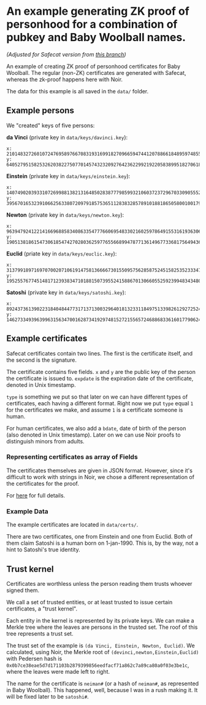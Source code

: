 # An example generating ZK proof of personhood for a combination of pubkey and Baby Woolball names.
*(Adjusted for Safecat version from [this branch](https://github.com/HastilyConceivedCreatures/safecat/tree/feature/certPubkeyName))*

An example of creating ZK proof of personhood certificates for Baby Woolball. The regular (non-ZK) certificates are generated with Safecat, whereas the zk-proof happens here with Noir.

The data for this example is all saved in the `data/` folder.


## Example persons
We "created" keys of five persons:

**da Vinci** (private key in `data/keys/davinci.key`):
```
x: 21014832726010724769589766708319316991827096659474412078866184895974855912388
y: 6405279515825326203822750770145743232092764236229921922058389951827061816274
```

**Einstein** (private key in `data/keys/einstein.key`):
```
x: 14074902039331072699881382131648502838777985993210603723729670330905552560892
y: 3956701653239106625633807209791857536511283832857891018818650580010017949918
```

**Newton** (private key in `data/keys/newton.key`):
```
x: 9639479241221416696885834086335477766069548330216025978649155316193630647278
y: 19051381861547306185474270280362597765566899478771361496773368175649436061227
```

**Euclid** (priate key in `data/keys/euclic.key`):
```
x: 3137991897169707002071061914758136666730155095756285875245158253523334739926
y: 19525576774514817123938347101881507395524158867013066055259239948343480995092
```

**Satoshi** (private key in `data/keys/satoshi.key`):
```
x: 8924373613902231840484477317137130032964018132331184975133982612927252489556
y: 14627334939639963156347001628734192974815272155657246886833616017790624717057
```

## Example certificates
Safecat certificates contain two lines. The first is the certificate itself, and the second is the signature.

The certificate contains five fields. `x` and `y` are the public key of the person the certificate is issued to. `expdate` is the expiration date of the certificate, denoted in Unix timestamp. 

`type` is something we put so that later on we can have different types of certificates, each having a different format. Right now we put `type` equal `1` for the certificates we make, and assume `1` is a certificate someone is human.

For human certificates, we also add a `bdate`, date of birth of the person (also denoted in Unix timestamp). Later on we can use Noir proofs to distinguish minors from adults.

### Representing certificates as array of Fields
The certificates themselves are given in JSON format. However, since it's difficult to work with strings in Noir, we chose a different representation of the certificates for the proof. 

For [here](https://github.com/HastilyConceivedCreatures/safecat/blob/examples/verify_certificates/noir-examples/verify_certificates/src/main.nr#L21) for full details.

### Example Data
The example certificates are located in `data/certs/`.

There are two certificates, one from Einstein and one from Euclid. Both of them claim Satoshi is a human born on 1-jan-1990. This is, by the way, not a hint to Satoshi's true identity.

## Trust kernel
Certificates are worthless unless the person reading them trusts whoever signed them. 

We call a set of trusted entities, or at least trusted to issue certain certificates, a "trust kernel". 

Each entity in the kernel is represented by its private keys. We can make a Merkle tree where the leaves are persons in the trusted set. The roof of this tree represents a trust set.

The trust set of the example is `(da Vinci, Einstein, Newton, Euclid)`. We calculated, using Noir, the Merkle root of `(devinci,newton,Einstein,Euclid)` with Pedersen hash is `0x0b7ce38eae5d7d171103b2879399856eedfacf71a862c7a89ca80a0f03e3be1c`, where the leaves were made left to right.

The name for the certificate is `neiman#` (or a hash of `neiman#`, as represented in Baby Woolball). This happened, well, because I was in a rush making it. It will be fixed later to be `satoshi#`.
